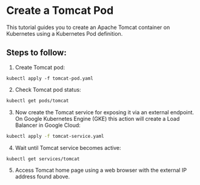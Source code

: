 # Create a Tomcat Pod

This tutorial guides you to create an Apache Tomcat container on Kubernetes using a Kubernetes Pod definition.

## Steps to follow:

1. Create Tomcat pod:

```
kubectl apply -f tomcat-pod.yaml
```

2. Check Tomcat pod status:

```bash
kubectl get pods/tomcat
```

3. Now create the Tomcat service for exposing it via an external endpoint. On Google Kubernetes Engine (GKE) this action will create a Load Balancer in Google Cloud:

```bash
kubectl apply -f tomcat-service.yaml
```

4. Wait until Tomcat service becomes active:

```bash
kubectl get services/tomcat
```

5. Access Tomcat home page using a web browser with the external IP address found above.